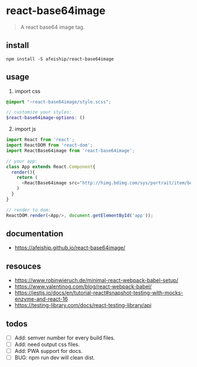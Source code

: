 # react-base64image
> A react base64 image tag.

## install
```shell
npm install -S afeiship/react-base64image
```

## usage
1. import css
  ```scss
  @import "~react-base64image/style.scss";

  // customize your styles:
  $react-base64image-options: ()
  ```
2. import js
  ```js
  import React from 'react';
  import ReactDOM from 'react-dom';
  import ReactBase64image from 'react-base64image';
  
  // your app:
  class App extends React.Component{
    render(){
      return (
        <ReactBase64image src="http://himg.bdimg.com/sys/portrait/item/be10475f686d6c73db00.jpg" />
      )
    }
  }

  // render to dom:
  ReactDOM.render(<App/>, document.getElementById('app'));
  ```

## documentation
- https://afeiship.github.io/react-base64image/

## resouces
- https://www.robinwieruch.de/minimal-react-webpack-babel-setup/
- https://www.valentinog.com/blog/react-webpack-babel/
- https://jestjs.io/docs/en/tutorial-react#snapshot-testing-with-mocks-enzyme-and-react-16
- https://testing-library.com/docs/react-testing-library/api

## todos
- [ ] Add: semver number for every build files.
- [ ] Add: need output css files.
- [ ] Add: PWA support for docs.
- [ ] BUG: npm run dev will clean dist.
